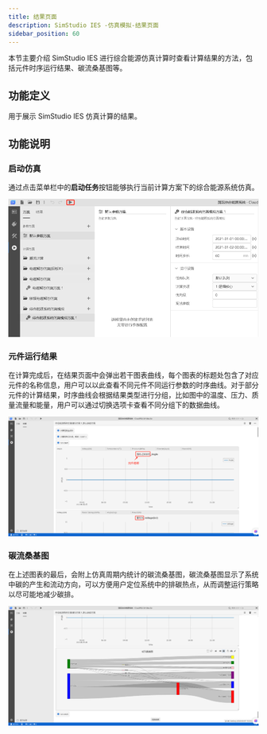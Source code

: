 ```yaml
---
title: 结果页面
description: SimStudio IES -仿真模拟-结果页面
sidebar_position: 60
---
```


本节主要介绍 SimStudio IES 进行综合能源仿真计算时查看计算结果的方法，包括元件时序运行结果、碳流桑基图等。

## 功能定义

用于展示 SimStudio IES 仿真计算的结果。

## 功能说明

### 启动仿真

通过点击菜单栏中的**启动任务**按钮能够执行当前计算方案下的综合能源系统仿真。

![启动综合能源仿真 =x500](./start.jpg "启动综合能源仿真")

### 元件运行结果

在计算完成后，在结果页面中会弹出若干图表曲线，每个图表的标题处包含了对应元件的名称信息，用户可以以此查看不同元件不同运行参数的时序曲线。对于部分元件的计算结果，时序曲线会根据结果类型进行分组，比如图中的温度、压力、质量流量和能量，用户可以通过切换选项卡查看不同分组下的数据曲线。

![元件运行结果](./trend.jpg "元件运行结果")

### 碳流桑基图

在上述图表的最后，会附上仿真周期内统计的碳流桑基图，碳流桑基图显示了系统中碳的产生和流动方向，可以方便用户定位系统中的排碳热点，从而调整运行策略以尽可能地减少碳排。

![碳流桑基图](./carbon.jpg "碳流桑基图")


